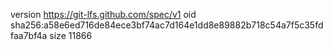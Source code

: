 version https://git-lfs.github.com/spec/v1
oid sha256:a58e6ed716de84ece3bf74ac7d164e1dd8e89882b718c54a7f5c35fdfaa7bf4a
size 11866

